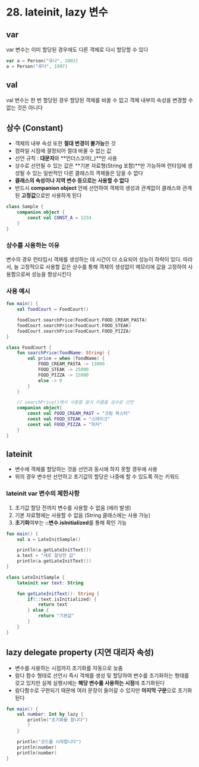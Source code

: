 # 28. lateinit, lazy 변수

## var
var 변수는 이미 할당된 경우에도 다른 객체로 다시 할당할 수 있다
```kotlin
var a = Person("유나", 2003)
a = Person("루다", 1997)
```

## val
val 변수는 한 번 할당된 경우 할당된 객체를 바꿀 수 없고 객체 내부의 속성을 변경할 수 없는 것은 아니다

## 상수 (Constant)
- 객체의 내부 속성 또한 **절대 변경이 불가능**한 것
- 컴파일 시점에 결정되어 절대 바꿀 수 없는 값
- 선언 규칙 : **대문자**와 **언더스코어(_)**만 사용
- 상수로 선언될 수 있는 값은 **기본 자료형(String 포함)**만 가능하며 런타임에 생성될 수 있는 일반적인 다른 클래스의 객체들은 담을 수 없다
- **클래스의 속성이나 지역 변수 등으로는 사용할 수 없다**
- 반드시 **companion object** 안에 선언하여 객체의 생성과 관계없이 클래스와 관계된 **고정값**으로만 사용하게 된다

```kotlin
class Sample {
    companion object {
        const val CONST_A = 1234
    }
}
```

### 상수를 사용하는 이유
변수의 경우 런타임시 객체를 생성하는 데 시간이 더 소요되어 성능이 하락이 있다. 따라서, 늘 고정적으로 사용할 값은 상수를 통해 객체의 생성없이 메모리에 값을 고정하여 사용함으로써 성능을 향상시킨다

### 사용 예시
```kotlin
fun main() {
    val foodCourt = FoodCourt()

    foodCourt.searchPrice(FoodCourt.FOOD_CREAM_PASTA)
    foodCourt.searchPrice(FoodCourt.FOOD_STEAK)
    foodCourt.searchPrice(FoodCourt.FOOD_PIZZA)
}

class FoodCourt {
    fun searchPrice(foodName: String) {
        val price = when (foodName) {
            FOOD_CREAM_PASTA -> 13000
            FOOD_STEAK -> 25000
            FOOD_PIZZA -> 15000
            else -> 0
        }
    }

    // searchPrice()에서 사용할 음식 이름을 상수로 선언
    companion object{
        const val FOOD_CREAM_PAST = "크림 파스타"
        const val FOOD_STEAK = "스테이크"
        const val FOOD_PIZZA = "피자"
    }
}
```

## lateinit
- 변수에 객체를 할당하는 것을 선언과 동시에 하지 못할 경우에 사용
- 위의 경우 변수만 선언하고 초기값의 할당은 나중에 할 수 있도록 하는 키워드

### lateinit var 변수의 제한사항
1. 초기값 할당 전까지 변수를 사용할 수 없음 (에러 발생)
2. 기본 자료형에는 사용할 수 없음 (String 클래스에는 사용 가능)
3. **초기화**여부는 **::변수.isInitialized**를 통해 확인 가능

```kotlin
fun main() {
    val a = LateInitSample()

    println(a.getLateInitText())
    a.text = "새로 할당한 값"
    println(a.getLateInitText())
}

class LateInitSample {
    lateinit var text: String

    fun getLateInitText(): String {
        if(::text.isInitialized) {
            return text
        } else {
            return "기본값"
        }
    }
}
```

## lazy delegate property (지연 대리자 속성)
- 변수를 사용하는 시점까지 초기화를 자동으로 늦춤
- 람다 함수 형태로 선언시 즉시 객체를 생성 및 할당하여 변수를 초기화하는 형태를 갖고 있지만 실제 실행시에는 **해당 변수를 사용하는 시점**에 초기화된다
- 람다함수로 구현되기 때문에 여러 문장이 들어갈 수 있지만 **마지막 구문**으로 초기화된다
```kotlin
fun main() {
    val number: Int by lazy {
        println("초기화를 합니다")
        7
    }

    println("코드를 시작합니다")
    println(number)
    println(number)
}
```
